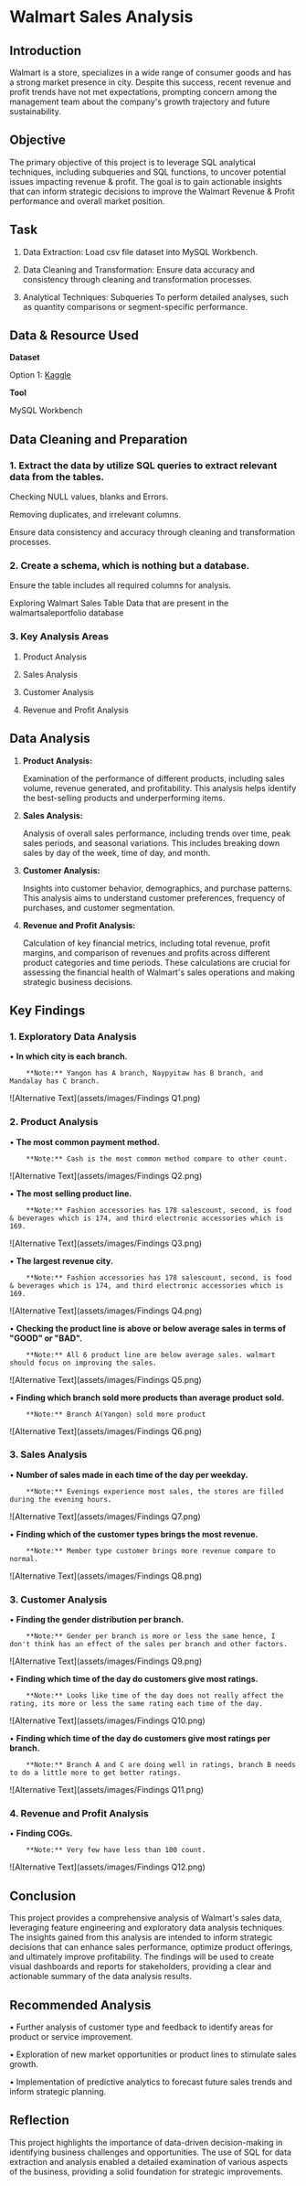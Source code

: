 # Walmart Sales Analysis

## Introduction
Walmart is a store, specializes in a wide range of consumer goods and has a strong market presence in city. Despite this success, recent revenue and profit trends have not met expectations, prompting concern among the management team about the company's growth trajectory and future sustainability.
## Objective
The primary objective of this project is to leverage SQL analytical techniques, including subqueries and SQL functions, to uncover potential issues impacting revenue & profit. The goal is to gain actionable insights that can inform strategic decisions to improve the Walmart Revenue & Profit performance and overall market position.
## Task
1. Data Extraction: Load csv file dataset into MySQL Workbench.

2. Data Cleaning and Transformation: Ensure data accuracy and consistency through cleaning and transformation processes.

3. Analytical Techniques: Subqueries To perform detailed analyses, such as quantity comparisons or segment-specific performance.

## Data & Resource Used

**Dataset**

Option 1: [Kaggle](https://www.kaggle.com/datasets?fileType=csv)

**Tool** 

MySQL Workbench

## Data Cleaning and Preparation
### 1. Extract the data by utilize SQL queries to extract relevant data from the tables.
Checking NULL values, blanks and Errors.

Removing duplicates, and irrelevant columns.

Ensure data consistency and accuracy through cleaning and transformation processes.
### 2. Create a schema, which is nothing but a database.

Ensure the table includes all required columns for analysis.

Exploring Walmart Sales Table Data that are present in the walmartsaleportfolio database
### 3. Key Analysis Areas
1. Product Analysis

2. Sales Analysis

3. Customer Analysis

4. Revenue and Profit Analysis

## Data Analysis

1.	**Product Analysis:**

	Examination of the performance of different products, including sales volume, revenue generated, and profitability. This analysis helps identify the best-selling products and underperforming items.

2.	**Sales Analysis:**

	Analysis of overall sales performance, including trends over time, peak sales periods, and seasonal variations. This includes breaking down sales by day of the week, time of day, and month.

3.	**Customer Analysis:**

	Insights into customer behavior, demographics, and purchase patterns. This analysis aims to understand customer preferences, frequency of purchases, and customer segmentation.

4.	**Revenue and Profit Analysis:**

	Calculation of key financial metrics, including total revenue, profit margins, and comparison of revenues and profits across different product categories and time periods. These calculations are crucial for assessing the financial health of Walmart's sales operations and making strategic business decisions.

## Key Findings
### 1. Exploratory Data Analysis
•	**In which city is each branch.**

		**Note:** Yangon has A branch, Naypyitaw has B branch, and Mandalay has C branch.

![Alternative Text](assets/images/Findings Q1.png)

### 2. Product Analysis 

•	**The most common payment method.**   

		**Note:** Cash is the most common method compare to other count.

![Alternative Text](assets/images/Findings Q2.png)  

•	**The most selling product line.**   

		**Note:** Fashion accessories has 178 salescount, second, is food & beverages which is 174, and third electronic accessories which is 169.

![Alternative Text](assets/images/Findings Q3.png)  

•	**The largest revenue city.**   

		**Note:** Fashion accessories has 178 salescount, second, is food & beverages which is 174, and third electronic accessories which is 169.

![Alternative Text](assets/images/Findings Q4.png) 

•	**Checking the product line is above or below average sales in terms of "GOOD" or "BAD".**   

		**Note:** All 6 product line are below average sales. walmart should focus on improving the sales.

![Alternative Text](assets/images/Findings Q5.png)

•	**Finding which branch sold more products than average product sold.**   

		**Note:** Branch A(Yangon) sold more product 

![Alternative Text](assets/images/Findings Q6.png) 

### 3. Sales Analysis 

•	**Number of sales made in each time of the day per weekday.**   

		**Note:** Evenings experience most sales, the stores are filled during the evening hours.

![Alternative Text](assets/images/Findings Q7.png)  

•	**Finding which of the customer types brings the most revenue.**   

		**Note:** Member type customer brings more revenue compare to normal.

![Alternative Text](assets/images/Findings Q8.png) 

### 3. Customer Analysis 

•	**Finding the gender distribution per branch.**   

		**Note:** Gender per branch is more or less the same hence, I don't think has an effect of the sales per branch and other factors.

![Alternative Text](assets/images/Findings Q9.png)

•	**Finding which time of the day do customers give most ratings.**   

		**Note:** Looks like time of the day does not really affect the rating, its more or less the same rating each time of the day.

![Alternative Text](assets/images/Findings Q10.png)

•	**Finding which time of the day do customers give most ratings per branch.**   

		**Note:** Branch A and C are doing well in ratings, branch B needs to do a little more to get better ratings.

![Alternative Text](assets/images/Findings Q11.png)

### 4. Revenue and Profit Analysis 

•	**Finding COGs.**   

		**Note:** Very few have less than 100 count.

![Alternative Text](assets/images/Findings Q12.png) 

## Conclusion
This project provides a comprehensive analysis of Walmart's sales data, leveraging feature engineering and exploratory data analysis techniques. The insights gained from this analysis are intended to inform strategic decisions that can enhance sales performance, optimize product offerings, and ultimately improve profitability. The findings will be used to create visual dashboards and reports for stakeholders, providing a clear and actionable summary of the data analysis results.
## Recommended Analysis
•	Further analysis of customer type and feedback to identify areas for product or service improvement.

•	Exploration of new market opportunities or product lines to stimulate sales growth.

•	Implementation of predictive analytics to forecast future sales trends and inform strategic planning.

## Reflection
This project highlights the importance of data-driven decision-making in identifying business challenges and opportunities. The use of SQL for data extraction and analysis enabled a detailed examination of various aspects of the business, providing a solid foundation for strategic improvements.
